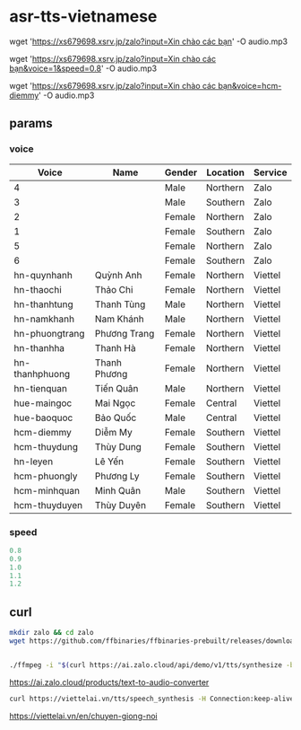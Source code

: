 # asr-tts-vietnamese

wget '[https://xs679698.xsrv.jp/zalo?input=Xin chào các bạn](<https://xs679698.xsrv.jp/zalo?input=Xin chào các bạn>)' -O audio.mp3

wget '[https://xs679698.xsrv.jp/zalo?input=Xin chào các bạn&voice=1&speed=0.8](<https://xs679698.xsrv.jp/zalo?input=Xin chào các bạn&voice=1&speed=0.8>)' -O audio.mp3

wget '[https://xs679698.xsrv.jp/zalo?input=Xin chào các bạn&voice=hcm-diemmy](<https://xs679698.xsrv.jp/zalo?input=Xin chào các bạn&voice=hcm-diemmy>)' -O audio.mp3

## params

### voice

| Voice          | Name         | Gender | Location | Service |
| -------------- | ------------ | ------ | -------- | ------- |
|              4 |              | Male   | Northern | Zalo    |
|              3 |              | Male   | Southern | Zalo    |
|              2 |              | Female | Northern | Zalo    |
|              1 |              | Female | Southern | Zalo    |
|              5 |              | Female | Northern | Zalo    |
|              6 |              | Female | Southern | Zalo    |
|    hn-quynhanh | Quỳnh Anh    | Female | Northern | Viettel |
|     hn-thaochi | Thảo Chi     | Female | Northern | Viettel |
|   hn-thanhtung | Thanh Tùng   | Male   | Northern | Viettel |
|    hn-namkhanh | Nam Khánh    | Male   | Northern | Viettel |
| hn-phuongtrang | Phương Trang | Female | Northern | Viettel |
|     hn-thanhha | Thanh Hà     | Female | Northern | Viettel |
| hn-thanhphuong | Thanh Phương | Female | Northern | Viettel |
|    hn-tienquan | Tiến Quân    | Male   | Northern | Viettel |
|    hue-maingoc | Mai Ngọc     | Female | Central  | Viettel |
|    hue-baoquoc | Bảo Quốc     | Male   | Central  | Viettel |
|     hcm-diemmy | Diễm My      | Female | Southern | Viettel |
|   hcm-thuydung | Thùy Dung    | Female | Southern | Viettel |
|       hn-leyen | Lê Yến       | Female | Southern | Viettel |
|   hcm-phuongly | Phương Ly    | Female | Southern | Viettel |
|   hcm-minhquan | Minh Quân    | Male   | Southern | Viettel |
|  hcm-thuyduyen | Thùy Duyên   | Female | Southern | Viettel |


### speed

```yaml
0.8
0.9
1.0
1.1
1.2
```

## curl

```bash
mkdir zalo && cd zalo
wget https://github.com/ffbinaries/ffbinaries-prebuilt/releases/download/v6.1/ffmpeg-6.1-linux-64.zip && unzip ffmpeg-6.1-linux-64.zip


./ffmpeg -i "$(curl https://ai.zalo.cloud/api/demo/v1/tts/synthesize -b zai_did=8k9uAj3FNiTevcSSryzXoYYo64d0o6V3AB4PHJ8q -H origin:https://ai.zalo.cloud -H referer:https://ai.zalo.cloud/products/text-to-audio-converter --data 'input=Xin+chào+bạn&speaker_id=6&speed=0.9&dict_id=0&quality=0' | jq -r .data.url)" output.mp3
```

https://ai.zalo.cloud/products/text-to-audio-converter

```bash
curl https://viettelai.vn/tts/speech_synthesis -H Connection:keep-alive -H Content-Type:application/json --data '{"speed":1,"voice":"hcm-diemmy","text":"Xin chào bạn","tts_return_option":3,"without_filter":false}' -o output.mp3
```

https://viettelai.vn/en/chuyen-giong-noi
